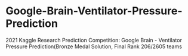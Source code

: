 # Google-Brain-Ventilator-Pressure-Prediction
2021 Kaggle Research Prediction Competition: Google Brain - Ventilator Pressure Prediction(Bronze Medal Solution, Final Rank 206/2605 teams
